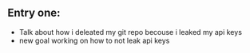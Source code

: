 ## Entry one:
- Talk about how i deleated my git repo becouse i leaked my api keys
- new goal working on how to not leak api keys
